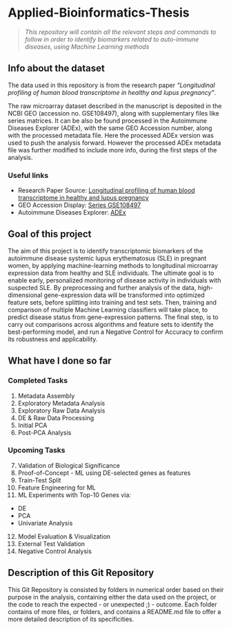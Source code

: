 # Applied-Bioinformatics-Thesis

> *This repository will contain all the relevant steps and commands to follow in order to identify biomarkers related to auto-immune diseases, using Machine Learning methods*

## Info about the dataset

The data used in this repository is from the research paper *"Longitudinal profiling of human blood transcriptome in healthy and lupus pregnancy"*.

The raw microarray dataset described in the manuscript is deposited in the NCBI GEO (accession no. GSE108497), along with supplementary files like series matrices. It can be also be found processed in the Autoimmune Diseases Explorer (ADEx), with the same GEO Accession number, along with the processed metadata file. Here the processed ADEx version was used to push the analysis forward. However the processed ADEx metadata file was further modified to include more info, during the first steps of the analysis.

### Useful links

- Research Paper Source: [Longitudinal profiling of human blood transcriptome in healthy and lupus pregnancy](https://doi.org/10.1084/jem.20190185)
- GEO Accession Display: [Series GSE108497](https://www.ncbi.nlm.nih.gov/geo/query/acc.cgi?acc=GSE108497)
- Autoimmune Diseases Explorer: [ADEx](https://adex.genyo.es/)

## Goal of this project
The aim of this project is to identify transcriptomic biomarkers of the autoimmune disease systemic lupus erythematosus (SLE) in pregnant women, by applying machine-learning methods to longitudinal microarray expression data from healthy and SLE individuals. The ultimate goal is to enable early, personalized monitoring of disease activity in individuals with suspected SLE. By preprocessing and further analysis of the data, high-dimensional gene-expression data will be transformed into optimized feature sets, before splitting into training and test sets. Then, training and comparison of multiple Machine Learning classifiers will take place, to predict disease status from gene-expression patterns. The final step, is to carry out comparisons across algorithms and feature sets to identify the best-performing model, and run a Negative Control for Accuracy to confirm its robustness and applicability.

## What have I done so far

### Completed Tasks

1. Metadata Assembly
2. Exploratory Metadata Analysis
3. Exploratory Raw Data Analysis
4. DE & Raw Data Processing
5. Initial PCA
6. Post-PCA Analysis

### Upcoming Tasks

7. Validation of Biological Significance
8. Proof-of-Concept - ML using DE-selected genes as features
9. Train-Test Split
10. Feature Engineering for ML
11. ML Experiments with Top-10 Genes via:
- DE
- PCA
- Univariate Analysis
12. Model Evaluation & Visualization
13. External Test Validation
14. Negative Control Analysis

## Description of this Git Repository
This Git Repository is consisted by folders in numerical order based on their purpose in the analysis, containing either the data used on the project, or the code to reach the expected - or unexpected ;) - outcome. Each folder contains of more files, or folders, and contains a README.md file to offer a more detailed description of its specificities. 

